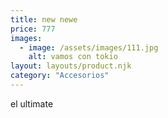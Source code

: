 ```yaml
---
title: new newe
price: 777
images:
  - image: /assets/images/111.jpg
    alt: vamos con tokio
layout: layouts/product.njk
category: "Accesorios"
---
```

el ultimate
